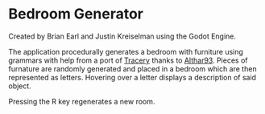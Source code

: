 # Bedroom Generator

Created by Brian Earl and Justin Kreiselman using the Godot Engine.

The application procedurally generates a bedroom with furniture using grammars with help from a port of [Tracery](https://www.tracery.io/) thanks to [Althar93](https://godotengine.org/asset-library/asset/388).
Pieces of furnature are randomly generated and placed in a bedroom which are then represented as letters.
Hovering over a letter displays a description of said object. 

Pressing the R key regenerates a new room.

